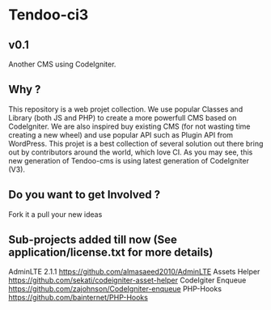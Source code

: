 Tendoo-ci3
=========
v0.1
---------
Another CMS using CodeIgniter. 

Why ?
------
This repository is a web projet collection. We use popular Classes and Library (both JS and PHP) to create a more powerfull CMS based on CodeIgniter.
We are also inspired buy existing CMS (for not wasting time creating a new wheel) and use popular API such as Plugin API from WordPress.
This projet is a best collection of several solution out there bring out by contributors around the world, which love CI.
As you may see, this new generation of Tendoo-cms is using latest generation of CodeIgniter (V3).

Do you want to get Involved ?
-----------------------------
Fork it a pull your new ideas

Sub-projects added till now (See application/license.txt for more details)
---------------------------------------------------------------------------
AdminLTE 2.1.1 https://github.com/almasaeed2010/AdminLTE
Assets Helper https://github.com/sekati/codeigniter-asset-helper
CodeIgiter Enqueue https://github.com/zajohnson/CodeIgniter-enqueue
PHP-Hooks https://github.com/bainternet/PHP-Hooks